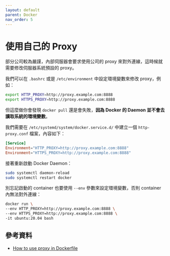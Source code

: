 ```yaml
---
layout: default
parent: Docker
nav_order: 5
---
```


# 使用自己的 Proxy

部分公司較為嚴謹，內部伺服器會要求使用公司的 proxy 來對外連線，這時候就需要修改伺服器系統預設的 proxy。

我們可以在 `.bashrc` 或是 `/etc/environment` 中設定環境變數來修改 proxy，例如：

```bash
export HTTP_PROXY=http://proxy.example.com:8888
export HTTPS_PROXY=http://proxy.example.com:8888
```

但這麼做你會發現 `docker pull` 還是會失敗，**因為 Docker 的 Daemon 並不會去讀取系統的環境變數**。

我們需要在 `/etc/systemd/system/docker.service.d/` 中建立一個 `http-proxy.conf` 檔案，內容如下：

```conf
[Service]
Environment="HTTP_PROXY=http://proxy.example.com:8888"
Environment="HTTPS_PROXY=http://proxy.example.com:8888"
```

接著重新啟動 Docker Daemon：

```bash
sudo systemctl daemon-reload
sudo systemctl restart docker
```

別忘記啟動的 container 也要使用 `--env` 參數來設定環境變數，否則 container 內無法對外連線：

```bash
docker run \
--env HTTP_PROXY=http://proxy.example.com:8888 \
--env HTTPS_PROXY=http://proxy.example.com:8888 \
-it ubuntu:20.04 bash
```

## 參考資料

- [How to use proxy in Dockerfile](https://stackoverflow.com/questions/23111631/how-to-use-proxy-in-dockerfile)
